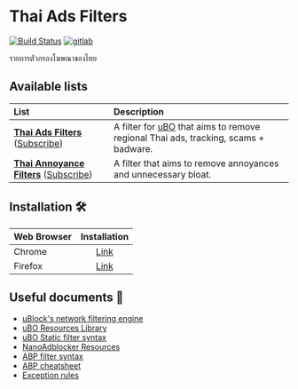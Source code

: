 # Thai Ads Filters

[![Build Status](https://travis-ci.org/adblock-thai/thai-ads-filter.svg?branch=master)](https://travis-ci.org/adblock-thai/thai-ads-filter)
[![gitlab](https://img.shields.io/badge/gitlab-mirror-red.svg?logo=gitlab)](https://gitlab.com/adblock-thai/thai-ads-filter)

รายการตัวกรองโฆษณาของไทย

## Available lists
| List                          | Description                                                             |
|:------------------------------|:------------------------------------------------------------------------|
**[Thai Ads Filters](https://adblock-thai.github.io/thai-ads-filter/subscription.txt)** ([Subscribe][Thai Ads Filter Subscribe]) | A filter for [uBO](https://github.com/gorhill/uBlock) that aims to remove regional Thai ads, tracking, scams + badware. |
**[Thai Annoyance Filters](https://adblock-thai.github.io/thai-ads-filter/annoyance.txt)** ([Subscribe][Thai Annoyance Filter Subscribe]) | A filter that aims to remove annoyances and unnecessary bloat. |

[Thai Ads Filter Subscribe]: https://subscribe.adblockplus.org/?location=https://adblock-thai.github.io/thai-ads-filter/subscription.txt&amp;title=Thai%20Adblock%20List
[Thai Annoyance Filter Subscribe]: https://subscribe.adblockplus.org/?location=https://adblock-thai.github.io/thai-ads-filter/annoyance.txt&amp;title=Thai%20Annoyances%20List

## Installation 🛠
| Web Browser | Installation |
|----------|:-------------:|
| Chrome   |  [Link](https://adblock-thai.github.io/%E0%B8%A7%E0%B8%B4%E0%B8%98%E0%B8%B5%E0%B8%95%E0%B8%B4%E0%B8%94%E0%B8%95%E0%B8%B1%E0%B9%89%E0%B8%87%E0%B9%82%E0%B8%9B%E0%B8%A3%E0%B9%81%E0%B8%81%E0%B8%A3%E0%B8%A1%E0%B8%9A%E0%B8%A5%E0%B9%87%E0%B8%AD%E0%B8%81%E0%B9%82%E0%B8%86%E0%B8%A9%E0%B8%93%E0%B8%B2%E0%B8%AA%E0%B8%B3%E0%B8%AB%E0%B8%A3%E0%B8%B1%E0%B8%9A-chrome) |
| Firefox  |  [Link](https://adblock-thai.github.io/%E0%B8%A7%E0%B8%B4%E0%B8%98%E0%B8%B5%E0%B8%95%E0%B8%B4%E0%B8%94%E0%B8%95%E0%B8%B1%E0%B9%89%E0%B8%87%E0%B9%82%E0%B8%9B%E0%B8%A3%E0%B9%81%E0%B8%81%E0%B8%A3%E0%B8%A1%E0%B8%9A%E0%B8%A5%E0%B9%87%E0%B8%AD%E0%B8%81%E0%B9%82%E0%B8%86%E0%B8%A9%E0%B8%93%E0%B8%B2%E0%B8%AA%E0%B8%B3%E0%B8%AB%E0%B8%A3%E0%B8%B1%E0%B8%9A-firefox-%E0%B9%83%E0%B8%8A%E0%B9%89%E0%B9%83%E0%B8%99-android-%E0%B9%84%E0%B8%94%E0%B9%89)   |

## Useful documents 📝
- [uBlock's network filtering engine](https://github.com/gorhill/uBlock/wiki/Overview-of-uBlock's-network-filtering-engine)
- [uBO Resources Library](https://github.com/gorhill/uBlock/wiki/Resources-Library)
- [uBO Static filter syntax](https://github.com/gorhill/uBlock/wiki/Static-filter-syntax)
- [NanoAdblocker Resources](https://github.com/NanoAdblocker/NanoFilters/blob/master/NanoFiltersSource/NanoResources.txt)
- [ABP filter syntax](https://help.eyeo.com/en/adblockplus/how-to-write-filters)
- [ABP cheatsheet](https://adblockplus.org/filter-cheatsheet)
- [Exception rules](https://help.eyeo.com/en/adblockplus/how-to-write-filters#elemhide_exceptions)
